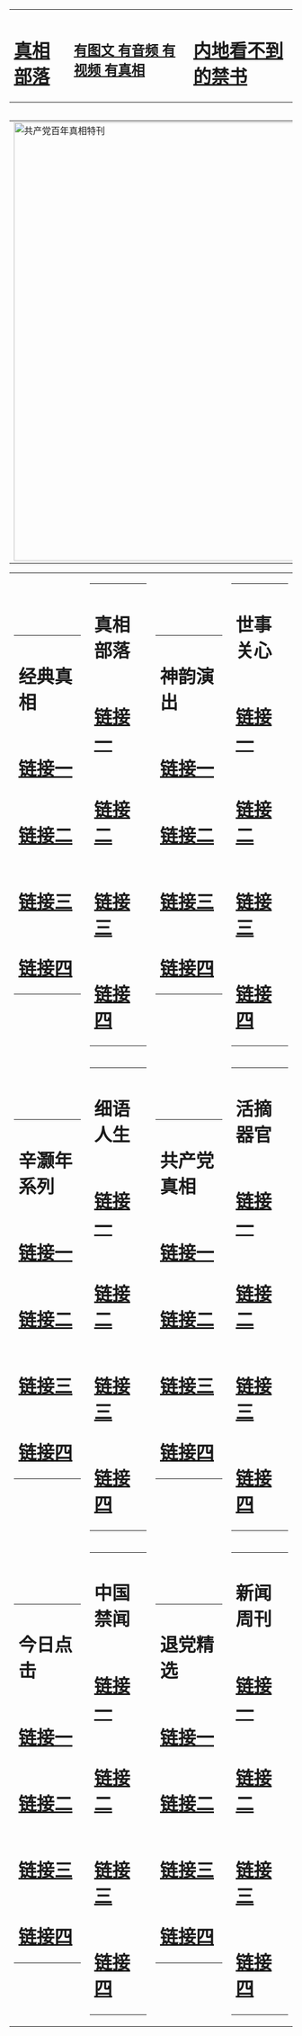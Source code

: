 <table><tr><td><H1><a href="http://t.cn/RXETGjV">真相部落</a></H1></td><td><H2><a href="http://t.cn/RXEYOTM">有图文 有音频 有视频 有真相</a></H2><td><H1><a href="http://t.cn/RXETtjx"> 内地看不到的禁书</a></H1></td></table><table><table><tr><td><a href="http://t.cn/RXETViV"><img src="http://3194.f19.ncstation.com/zx/bngcd/gcdbnzx.jpg" width="780"  border="0" alt="共产党百年真相特刊"></a></td></tr></table><table><tr><td><table><tr><td ><h1>经典真相</h1></td></tr><tr><td><h1>  <a href="http://t.cn/RXETGO4" target=_blank>链接一</a>  </h1></td></tr><tr><td><h1>  <a href="http://t.cn/RXEYnHm" target=_blank>链接二</a>  </h1></td></tr><tr><td><h1>  <a href="http://po.st/YtnxoR" target=_blank>链接三</a>  </h1></td></tr><tr><td><h1>  <a href="http://t.cn/RXETGeN" target=_blank>链接四</a>  </h1></td></tr></table></td><td><table><tr><td ><h1>真相部落</h1></td></tr><tr><td><h1>  <a href="http://t.cn/RXEYOTM" target=_blank>链接一</a>  </h1></td></tr><tr><td><h1>  <a href="http://t.cn/RXHgjod" target=_blank>链接二</a>  </h1></td></tr><tr><td><h1>  <a href="http://po.st/tD7B7i" target=_blank>链接三</a>  </h1></td></tr><tr><td><h1>  <a href="http://po.st/CskncT" target=_blank>链接四</a>  </h1></td></tr></table></td><td><table><tr><td ><h1>神韵演出</h1></td></tr><tr><td><h1>  <a href="http://t.cn/RXHg8xX" target=_blank>链接一</a>  </h1></td></tr><tr><td><h1>  <a href="http://t.cn/RXETqmi" target=_blank>链接二</a>  </h1></td></tr><tr><td><h1>  <a href="http://t.cn/RXEYlrz" target=_blank>链接三</a>  </h1></td></tr><tr><td><h1>  <a href="http://po.st/XIYsRw" target=_blank>链接四</a>  </h1></td></tr></table></td><td><table><tr><td ><h1>世事关心</h1></td></tr><tr><td><h1>  <a href="http://t.cn/RXHg88e" target=_blank>链接一</a>  </h1></td></tr><tr><td><h1>  <a href="http://t.cn/RXHg0o1" target=_blank>链接二</a>  </h1></td></tr><tr><td><h1>  <a href="http://po.st/zbKGd7" target=_blank>链接三</a>  </h1></td></tr><tr><td><h1>  <a href="http://t.cn/RXETt5x" target=_blank>链接四</a>  </h1></td></tr></table></td></tr><tr><td><table><tr><td ><h1>辛灏年系列</h1></td></tr><tr><td><h1>  <a href="http://t.cn/RXETtNw" target=_blank>链接一</a>  </h1></td></tr><tr><td><h1>  <a href="http://t.cn/RXHggPp" target=_blank>链接二</a>  </h1></td></tr><tr><td><h1>  <a href="http://t.cn/RXHgYpD" target=_blank>链接三</a>  </h1></td></tr><tr><td><h1>  <a href="http://po.st/Vf2i3S" target=_blank>链接四</a>  </h1></td></tr></table></td><td><table><tr><td ><h1>细语人生</h1></td></tr><tr><td><h1>  <a href="http://t.cn/RXEYTQj" target=_blank>链接一</a>  </h1></td></tr><tr><td><h1>  <a href="http://t.cn/RXETcV8" target=_blank>链接二</a>  </h1></td></tr><tr><td><h1>  <a href="http://po.st/08LCJh" target=_blank>链接三</a>  </h1></td></tr><tr><td><h1>  <a href="http://po.st/k9rZ2O" target=_blank>链接四</a>  </h1></td></tr></table></td><td><table><tr><td ><h1>共产党真相</h1></td></tr><tr><td><h1>  <a href="http://t.cn/RXETViV" target=_blank>链接一</a>  </h1></td></tr><tr><td><h1>  <a href="http://t.cn/RXETZ0D" target=_blank>链接二</a>  </h1></td></tr><tr><td><h1>  <a href="http://po.st/SiFOPX" target=_blank>链接三</a>  </h1></td></tr><tr><td><h1>  <a href="http://po.st/4a8fmM" target=_blank>链接四</a>  </h1></td></tr></table></td><td><table><tr><td ><h1>活摘器官</h1></td></tr><tr><td><h1>  <a href="http://t.cn/RXHgW5Y" target=_blank>链接一</a>  </h1></td></tr><tr><td><h1>  <a href="http://t.cn/RXETfU2" target=_blank>链接二</a>  </h1></td></tr><tr><td><h1>  <a href="http://po.st/FmJCNn" target=_blank>链接三</a>  </h1></td></tr><tr><td><h1>  <a href="http://po.st/4fDESy" target=_blank>链接四</a>  </h1></td></tr></table></td></tr><tr><td><table><tr><td ><h1>今日点击</h1></td></tr><tr><td><h1>  <a href="http://t.cn/RXETfpZ" target=_blank>链接一</a>  </h1></td></tr><tr><td><h1>  <a href="http://t.cn/RXHg1nw" target=_blank>链接二</a>  </h1></td></tr><tr><td><h1>  <a href="http://po.st/puVE97" target=_blank>链接三</a>  </h1></td></tr><tr><td><h1>  <a href="http://po.st/6F5HYy" target=_blank>链接四</a>  </h1></td></tr></table></td><td><table><tr><td ><h1>中国禁闻</h1></td></tr><tr><td><h1>  <a href="http://t.cn/RXEYDxJ" target=_blank>链接一</a>  </h1></td></tr><tr><td><h1>  <a href="http://t.cn/RXETIz5" target=_blank>链接二</a>  </h1></td></tr><tr><td><h1>  <a href="http://t.cn/RXHgemy" target=_blank>链接三</a>  </h1></td></tr><tr><td><h1>  <a href="http://po.st/WYJpwF" target=_blank>链接四</a>  </h1></td></tr></table></td><td><table><tr><td ><h1>退党精选</h1></td></tr><tr><td><h1>  <a href="http://t.cn/RXETUpA" target=_blank>链接一</a>  </h1></td></tr><tr><td><h1>  <a href="http://t.cn/RXHgHTq" target=_blank>链接二</a>  </h1></td></tr><tr><td><h1>  <a href="http://t.cn/RXHgHlE" target=_blank>链接三</a>  </h1></td></tr><tr><td><h1>  <a href="http://po.st/e1PRbG" target=_blank>链接四</a>  </h1></td></tr></table></td><td><table><tr><td ><h1>新闻周刊</h1></td></tr><tr><td><h1>  <a href="http://t.cn/RXHgliT" target=_blank>链接一</a>  </h1></td></tr><tr><td><h1>  <a href="http://t.cn/RXHgnOj" target=_blank>链接二</a>  </h1></td></tr><tr><td><h1>  <a href="http://po.st/bGVfeB" target=_blank>链接三</a>  </h1></td></tr><tr><td><h1>  <a href="http://po.st/R2yHmD" target=_blank>链接四</a>  </h1></td></tr></table></td></tr></table>
